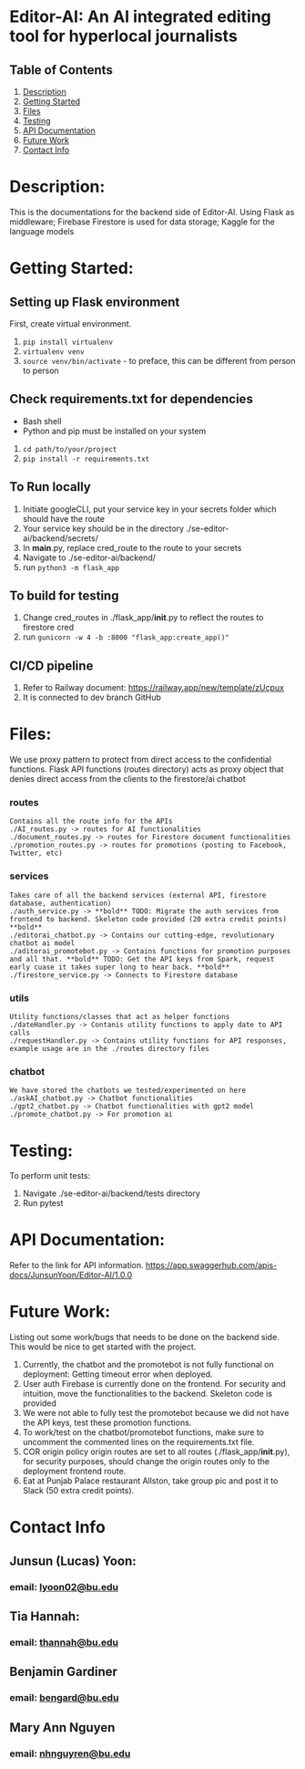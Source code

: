 # Editor-AI: An AI integrated editing tool for hyperlocal journalists


## Table of Contents
1. [Description](#description)
2. [Getting Started](#getting-started)
3. [Files](#files)
4. [Testing](#testing)
4. [API Documentation](#API-documentation)
5. [Future Work](#future-work)
6. [Contact Info](#contact-info)

# Description:
This is the documentations for the backend side of Editor-AI.
Using Flask as middleware; Firebase Firestore is used for data storage; Kaggle for the language models

# Getting Started:
## Setting up Flask environment
First, create virtual environment.
1. `pip install virtualenv`
2. `virtualenv venv`
3. `source venv/bin/activate` - to preface, this can be different from person to person

## Check requirements.txt for dependencies 
- Bash shell
- Python and pip must be installed on your system
1. `cd path/to/your/project`
2. `pip install -r requirements.txt`


## To Run locally
1. Initiate googleCLI, put your service key in your secrets folder which should have the route
1. Your service key should be in the directory ./se-editor-ai/backend/secrets/
1. In __main__.py, replace cred_route to the route to your secrets
1. Navigate to ./se-editor-ai/backend/
1. run ```python3 -m flask_app```

## To build for testing
1. Change cred_routes in ./flask_app/__init__.py to reflect the routes to firestore cred
1. run ```gunicorn -w 4 -b :8000 "flask_app:create_app()"```

## CI/CD pipeline
1. Refer to Railway document: https://railway.app/new/template/zUcpux
1. It is connected to dev branch GitHub



# Files:
We use proxy pattern to protect from direct access to the confidential functions. 
Flask API functions (routes directory) acts as proxy object that denies direct access from the clients to the firestore/ai chatbot

### routes
    Contains all the route info for the APIs
    ./AI_routes.py -> routes for AI functionalities
    ./document_routes.py -> routes for Firestore document functionalities
    ./promotion_routes.py -> routes for promotions (posting to Facebook, Twitter, etc)

### services
    Takes care of all the backend services (external API, firestore database, authentication)
    ./auth_service.py -> **bold** TODO: Migrate the auth services from frontend to backend. Skeleton code provided (20 extra credit points) **bold**
    ./editorai_chatbot.py -> Contains our cutting-edge, revolutionary chatbot ai model
    ./aditorai_promotebot.py -> Contains functions for promotion purposes and all that. **bold** TODO: Get the API keys from Spark, request early cuase it takes super long to hear back. **bold**
    ./firestore_service.py -> Connects to Firestore database

### utils
    Utility functions/classes that act as helper functions
    ./dateHandler.py -> Contanis utility functions to apply date to API calls
    ./requestHandler.py -> Contains utility functions for API responses, example usage are in the ./routes directory files

### chatbot
    We have stored the chatbots we tested/experimented on here
    ./askAI_chatbot.py -> Chatbot functionalities
    ./gpt2_chatbot.py -> Chatbot functionalities with gpt2 model
    ./promote_chatbot.py -> For promotion ai


# Testing:
To perform unit tests:
1. Navigate ./se-editor-ai/backend/tests directory
1. Run pytest

# API Documentation:
Refer to the link for API information.
https://app.swaggerhub.com/apis-docs/JunsunYoon/Editor-AI/1.0.0


# Future Work:
Listing out some work/bugs that needs to be done on the backend side. This would be nice to get started with the project.
1. Currently, the chatbot and the promotebot is not fully functional on deployment: Getting timeout error when deployed.
1. User auth Firebase is currently done on the frontend. For security and intuition, move the functionalities to the backend. Skeleton code is provided
1. We were not able to fully test the promotebot because we did not have the API keys, test these promotion functions.
1. To work/test on the chatbot/promotebot functions, make sure to uncomment the commented lines on the requirements.txt file.
1. COR origin policy origin routes are set to all routes (./flask_app/__init__.py), for security purposes, should change the origin routes only to the deployment frontend route.
1. Eat at Punjab Palace restaurant Allston, take group pic and post it to Slack (50 extra credit points).



# Contact Info
## Junsun (Lucas) Yoon:
### email: lyoon02@bu.edu

## Tia Hannah:
### email: thannah@bu.edu

## Benjamin Gardiner 
### email: bengard@bu.edu

## Mary Ann Nguyen
### email: nhnguyren@bu.edu